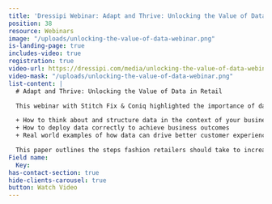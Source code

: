 ```yaml
---
title: 'Dressipi Webinar: Adapt and Thrive: Unlocking the Value of Data in Retail'
position: 38
resource: Webinars
image: "/uploads/unlocking-the-value-of-data-webinar.png"
is-landing-page: true
includes-video: true
registration: true
video-url: https://dressipi.com/media/unlocking-the-value-of-data-webinar.mp4
video-mask: "/uploads/unlocking-the-value-of-data-webinar.png"
list-content: |
  # Adapt and Thrive: Unlocking the Value of Data in Retail

  This webinar with Stitch Fix & Coniq highlighted the importance of data in fashion retail and showcased how it can be used to address the key challenges of today and the future. Watch the video recording to learn:

  + How to think about and structure data in the context of your business
  + How to deploy data correctly to achieve business outcomes
  + Real world examples of how data can drive better customer experiences and greater efficiencies in your business

  This paper outlines the steps fashion retailers should take to increase the chances of customers finding products they want to buy and keep to improve conversion rates throughout the funnel.
Field name:
  Key: 
has-contact-section: true
hide-clients-carousel: true
button: Watch Video
---
```


